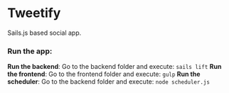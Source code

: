 Tweetify
===================
Sails.js based social app.

### Run the app: 
**Run the backend**: Go to the backend folder and execute:
```sails lift```
**Run the frontend**: Go to the frontend folder and execute:
```gulp```
**Run the scheduler**: Go to the backend folder and execute:
```node scheduler.js```
 

